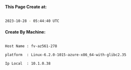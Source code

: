 
   
#### This Page Create at:

```bash

2023-10-28 - 05:44:40 UTC

```

#### Create By Machine:

```bash

Host Name : fv-az561-278

platform  : Linux-6.2.0-1015-azure-x86_64-with-glibc2.35

Ip Local  : 10.1.0.38

```

